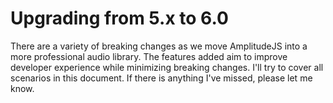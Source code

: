 # Upgrading from 5.x to 6.0

There are a variety of breaking changes as we move AmplitudeJS into a more professional audio library. The features added aim to improve developer experience while minimizing breaking changes. I'll try to cover all scenarios in this document. If there is anything I've missed, please let me know.